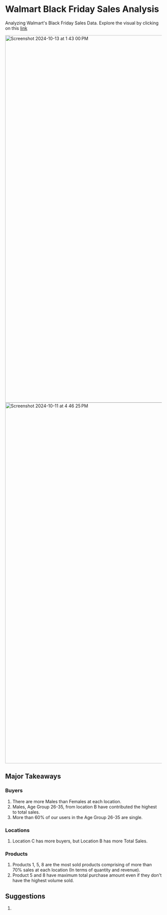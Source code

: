 # Walmart Black Friday Sales Analysis

Analyzing Walmart's Black Friday Sales Data. Explore the visual by clicking on this [link](https://app.hex.tech/ef5521ce-da87-47e0-84e6-a27e1240f5be/app/b752968d-f519-48a6-a935-5c666a12c206/latest)

<img width="1182" alt="Screenshot 2024-10-13 at 1 43 00 PM" src="https://github.com/user-attachments/assets/53d3ba84-831e-401b-8c71-240450da5051">

<img width="1161" alt="Screenshot 2024-10-11 at 4 46 25 PM" src="https://github.com/user-attachments/assets/0ce95a08-9f34-4610-8864-eca898f8dccd">

## Major Takeaways

### Buyers
1. There are more Males than Females at each location.
2. Males, Age Group 26-35, from location B have contributed the highest to total sales.
3. More than 60% of our users in the Age Group 26-35 are single.

### Locations
1. Location C has more buyers, but Location B has more Total Sales.

### Products
1. Products 1, 5, 8 are the most sold products comprising of more than 70% sales at each location (In terms of quantity and revenue).
2. Product 5 and 8 have maximum total purchase amount even if they don't have the highest volume sold.

## Suggestions

1. 
